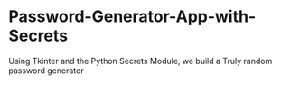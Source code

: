 # Password-Generator-App-with-Secrets
Using Tkinter and the Python Secrets Module, we build a Truly random password generator
